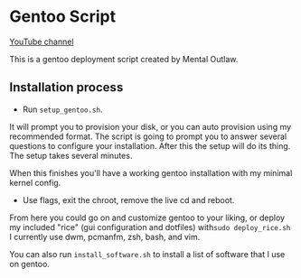 # Gentoo Script
[YouTube channel](https://www.youtube.com/user/MentalOutlawStudios) 

This is a gentoo deployment script created by Mental Outlaw.

## Installation process
- Run `setup_gentoo.sh`.

It will prompt you to provision your disk, or you can auto provision using my recommended format.
The script is going to prompt you to answer several questions to configure your installation. After this the setup will do its thing. The setup takes several minutes.

When this finishes you'll have a working gentoo installation with my minimal kernel config. 
- Use flags, exit the chroot, remove the live cd and reboot.

From here you could go on and customize gentoo to your liking, or deploy my included "rice" (gui configuration and dotfiles) with`sudo deploy_rice.sh` I currently  use dwm, pcmanfm, zsh, bash, and vim.

You can also run `install_software.sh` to install a list of software that I use on gentoo.
